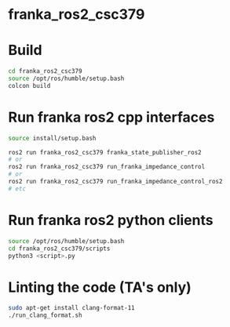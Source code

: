 # franka_ros2_csc379

# Build

```bash
cd franka_ros2_csc379
source /opt/ros/humble/setup.bash
colcon build 
```

# Run franka ros2 cpp interfaces

```bash
source install/setup.bash

ros2 run franka_ros2_csc379 franka_state_publisher_ros2
# or
ros2 run franka_ros2_csc379 run_franka_impedance_control
# or
ros2 run franka_ros2_csc379 run_franka_impedance_control_ros2
# etc
```

# Run franka ros2 python clients

```bash
source /opt/ros/humble/setup.bash
cd franka_ros2_csc379/scripts
python3 <script>.py
```

# Linting the code (TA's only)
```bash
sudo apt-get install clang-format-11
./run_clang_format.sh
```
